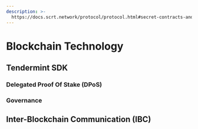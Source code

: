 ```yaml
---
description: >-
  https://docs.scrt.network/protocol/protocol.html#secret-contracts-and-use-cases
---
```


# Blockchain Technology

## Tendermint SDK

### Delegated Proof Of Stake (DPoS)

### Governance&#x20;

## Inter-Blockchain Communication (IBC)
